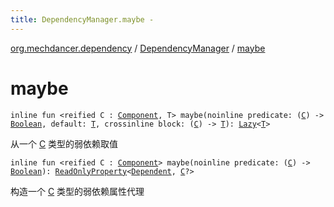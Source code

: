```yaml
---
title: DependencyManager.maybe - 
---
```


[org.mechdancer.dependency](../index.html) / [DependencyManager](index.html) / [maybe](./maybe.html)

# maybe

`inline fun <reified C : `[`Component`](../-component/index.html)`, T> maybe(noinline predicate: (`[`C`](maybe.html#C)`) -> `[`Boolean`](https://kotlinlang.org/api/latest/jvm/stdlib/kotlin/-boolean/index.html)`, default: `[`T`](maybe.html#T)`, crossinline block: (`[`C`](maybe.html#C)`) -> `[`T`](maybe.html#T)`): `[`Lazy`](https://kotlinlang.org/api/latest/jvm/stdlib/kotlin/-lazy/index.html)`<`[`T`](maybe.html#T)`>`

从一个 [C](maybe.html#C) 类型的弱依赖取值

`inline fun <reified C : `[`Component`](../-component/index.html)`> maybe(noinline predicate: (`[`C`](maybe.html#C)`) -> `[`Boolean`](https://kotlinlang.org/api/latest/jvm/stdlib/kotlin/-boolean/index.html)`): `[`ReadOnlyProperty`](https://kotlinlang.org/api/latest/jvm/stdlib/kotlin.properties/-read-only-property/index.html)`<`[`Dependent`](../-dependent/index.html)`, `[`C`](maybe.html#C)`?>`

构造一个 [C](maybe.html#C) 类型的弱依赖属性代理

